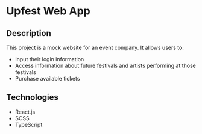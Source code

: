 # Upfest Web App

## Description  
This project is a mock website for an event company. It allows users to:  
- Input their login information  
- Access information about future festivals and artists performing at those festivals  
- Purchase available tickets  

## Technologies  
- React.js  
- SCSS  
- TypeScript  
